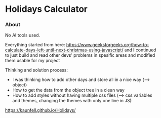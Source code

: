 # Holidays Calculator


### About
No AI tools used.

Everything started from here: https://www.geeksforgeeks.org/how-to-calculate-days-left-until-next-christmas-using-javascript/
and I continued to just build and read other devs' problems in spesific areas and
modified them usable for my project 

Thinking and solution process:
- I was thinking how to add other days and store all in a nice way (--> object)
- How to get the data from the object tree in a clean way
- How to add styles without having multiple css files (--> css variables and themes, changing the themes with only one line in JS)







https://kaunfell.github.io/Holidays/



